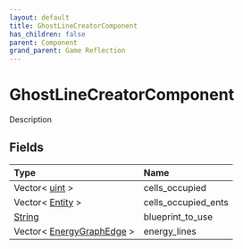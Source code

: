```yaml
---
layout: default
title: GhostLineCreatorComponent
has_children: false
parent: Component
grand_parent: Game Reflection
---
```

# GhostLineCreatorComponent
Description 

## Fields

| Type | Name |
|:----------|:--------------|
| Vector< [uint](/riftbreaker-wiki/docs/game-reflection/components/uint/) > | cells_occupied |
| Vector< [Entity](/riftbreaker-wiki/docs/game-reflection/classes/entity/) > | cells_occupied_ents |
| [String](/riftbreaker-wiki/docs/game-reflection/components/string/) | blueprint_to_use |
| Vector< [EnergyGraphEdge](/riftbreaker-wiki/docs/game-reflection/classes/energy_graph_edge/) > | energy_lines |

